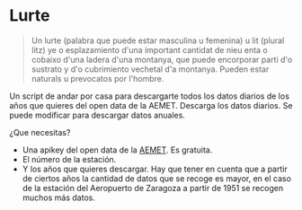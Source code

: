 # Lurte

> Un lurte (palabra que puede estar masculina u femenina) u lit (plural litz) ye o esplazamiento d'una important cantidat de nieu enta o cobaixo d'una ladera d'una montanya, que puede encorporar parti d'o sustrato y d'o cubrimiento vechetal d'a montanya. Pueden estar naturals u prevocatos por l'hombre.

Un script de andar por casa para descargarte todos los datos diarios de los años que quieres del open data de la AEMET. Descarga los datos diarios. Se puede modificar para descargar datos anuales.

¿Que necesitas?

* Una apikey del open data de la [AEMET](https://opendata.aemet.es/centrodedescargas/inicio). Es gratuita.
* El número de la estación.
* Y los años que quieres descargar. Hay que tener en cuenta que a partir de ciertos años la cantidad de datos que se recoge es mayor, en el caso de la estación del Aeropuerto de Zaragoza a partir de 1951 se recogen muchos más datos.
